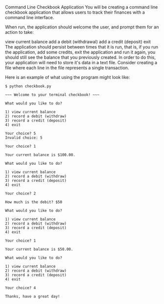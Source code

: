 Command Line Checkbook Application
You will be creating a command line checkbook application that allows users to track their finances with a command line interface.

When run, the application should welcome the user, and prompt them for an action to take:

view current balance
add a debit (withdrawal)
add a credit (deposit)
exit
The application should persist between times that it is run, that is, if you run the application, add some credits, exit the application and run it again, you should still see the balance that you previously created. In order to do this, your application will need to store it's data in a text file. Consider creating a file where each line in the file represents a single transaction.

Here is an example of what using the program might look like:


    $ python checkbook.py

    ~~~ Welcome to your terminal checkbook! ~~~

    What would you like to do?

    1) view current balance
    2) record a debit (withdraw)
    3) record a credit (deposit)
    4) exit

    Your choice? 5
    Invalid choice: 5

    Your choice? 1

    Your current balance is $100.00.

    What would you like to do?

    1) view current balance
    2) record a debit (withdraw)
    3) record a credit (deposit)
    4) exit

    Your choice? 2

    How much is the debit? $50

    What would you like to do?

    1) view current balance
    2) record a debit (withdraw)
    3) record a credit (deposit)
    4) exit

    Your choice? 1

    Your current balance is $50.00.

    What would you like to do?

    1) view current balance
    2) record a debit (withdraw)
    3) record a credit (deposit)
    4) exit

    Your choice? 4

    Thanks, have a great day!
